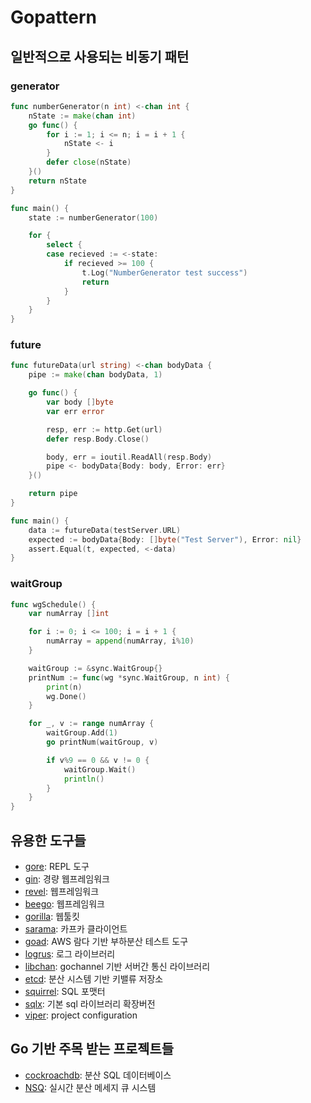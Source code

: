 # Gopattern

## 일반적으로 사용되는 비동기 패턴

### generator
```go
func numberGenerator(n int) <-chan int {
	nState := make(chan int)
	go func() {
		for i := 1; i <= n; i = i + 1 {
			nState <- i
		}
		defer close(nState)
	}()
	return nState
}

func main() {
	state := numberGenerator(100)

	for {
		select {
		case recieved := <-state:
			if recieved >= 100 {
				t.Log("NumberGenerator test success")
				return
			}
		}
	}
}
```

### future
```go
func futureData(url string) <-chan bodyData {
	pipe := make(chan bodyData, 1)

	go func() {
		var body []byte
		var err error

		resp, err := http.Get(url)
		defer resp.Body.Close()

		body, err = ioutil.ReadAll(resp.Body)
		pipe <- bodyData{Body: body, Error: err}
	}()

	return pipe
}

func main() {
	data := futureData(testServer.URL)
	expected := bodyData{Body: []byte("Test Server"), Error: nil}
	assert.Equal(t, expected, <-data)
}
```

### waitGroup
```go
func wgSchedule() {
	var numArray []int

	for i := 0; i <= 100; i = i + 1 {
		numArray = append(numArray, i%10)
	}

	waitGroup := &sync.WaitGroup{}
	printNum := func(wg *sync.WaitGroup, n int) {
		print(n)
		wg.Done()
	}

	for _, v := range numArray {
		waitGroup.Add(1)
		go printNum(waitGroup, v)

		if v%9 == 0 && v != 0 {
			waitGroup.Wait()
			println()
		}
	}
}
```



## 유용한 도구들
* [gore](https://github.com/motemen/gore): REPL 도구
* [gin](https://github.com/gin-gonic/gin): 경량 웹프레임워크
* [revel](https://revel.github.io/): 웹프레임워크
* [beego](https://beego.me/): 웹프레임워크
* [gorilla](http://www.gorillatoolkit.org/): 웹툴킷
* [sarama](https://github.com/Shopify/sarama): 카프카 클라이언트 
* [goad](https://github.com/goadapp/goad): AWS 람다 기반 부하분산 테스트 도구
* [logrus](https://github.com/sirupsen/logrus): 로그 라이브러리
* [libchan](https://github.com/docker/libchan): gochannel 기반 서버간 통신 라이브러리
* [etcd](https://github.com/coreos/etcd): 분산 시스템 기반 키밸류 저장소
* [squirrel](https://github.com/Masterminds/squirrel): SQL 포맷터
* [sqlx](https://github.com/jmoiron/sqlx): 기본 sql 라이브러리 확장버전
* [viper](https://github.com/spf13/viper): project configuration

## Go 기반 주목 받는 프로젝트들
* [cockroachdb](https://github.com/cockroachdb/cockroach): 분산 SQL 데이터베이스
* [NSQ](https://github.com/nsqio/nsq): 실시간 분산 메세지 큐 시스템









